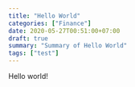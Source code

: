 ```yaml
---
title: "Hello World"
categories: ["Finance"]
date: 2020-05-27T00:51:00+07:00
draft: true
summary: "Summary of Hello World"
tags: ["test"]
---
```


Hello world!
